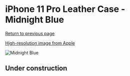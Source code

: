 # iPhone 11 Pro Leather Case - Midnight Blue

[Return to previous page](/iphone_11)

[High-resolution image from Apple](https://store.storeimages.cdn-apple.com/8756/as-images.apple.com/is/MX0G2?wid=4500&hei=4500&fmt=png)

<div style="width: 500px"><img src="/everyphone/MX0G2.png" alt="Midnight Blue"></div>

## Under construction
